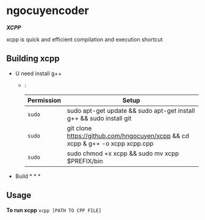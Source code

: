 # ngocuyencoder 
***XCPP***

xcpp is quick and efficient compilation and execution shortcut

## Building xcpp
* U need install g++
  * :

    | Permission| Setup |
    | --- | --- |
    | `sudo` | sudo apt-get update && sudo apt-get install g++ && sudo install git|
    | `sudo` | git clone https://github.com/hngocuyen/xcpp && cd xcpp & g++ -o xcpp xcpp.cpp |
    | `sudo` | sudo chmod +x xcpp && sudo mv xcpp $PREFIX/bin |

* Build
  * 
  * 
  * 

## Usage
**To run xcpp**
`xcpp [PATH TO CPP FILE]`
